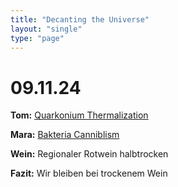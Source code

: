```yaml
---
title: "Decanting the Universe"
layout: "single"
type: "page"
---
```


# 09.11.24

**Tom:** [Quarkonium Thermalization](../pdfs/DecantingTheUniverse-09.11.24_QuarkoniumThermalization.pdf)

**Mara:** [Bakteria Canniblism]()

**Wein:** Regionaler Rotwein halbtrocken

**Fazit:** Wir bleiben bei trockenem Wein

